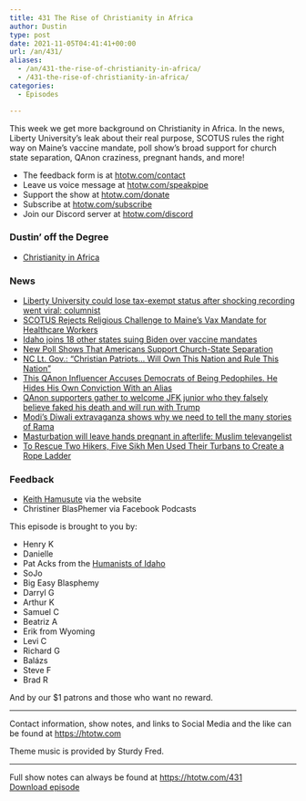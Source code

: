 ```yaml
---
title: 431 The Rise of Christianity in Africa
author: Dustin
type: post
date: 2021-11-05T04:41:41+00:00
url: /an/431/
aliases: 
  - /an/431-the-rise-of-christianity-in-africa/
  - /431-the-rise-of-christianity-in-africa/
categories:
  - Episodes

---
```

<div id="buzzsprout-player-10552678"></div><script src="https://www.buzzsprout.com/1983601/10552678-431-the-rise-of-christianity-in-africa.js?container_id=buzzsprout-player-10552678&player=small" type="text/javascript" charset="utf-8"></script>

This week we get more background on Christianity in Africa. In the news, Liberty University’s leak about their real purpose, SCOTUS rules the right way on Maine’s vaccine mandate, poll show’s broad support for church state separation, QAnon craziness, pregnant hands, and more!

<!--more-->

  * The feedback form is at [htotw.com/contact][1]
  * Leave us voice message at [htotw.com/speakpipe][2]
  * Support the show at [htotw.com/donate][3]
  * Subscribe at [htotw.com/subscribe][4]
  * Join our Discord server at [htotw.com/discord][5]

### Dustin&#8217; off the Degree

  * [Christianity in Africa][6]

### News

  * [Liberty University could lose tax-exempt status after shocking recording went viral: columnist][7]
  * [SCOTUS Rejects Religious Challenge to Maine’s Vax Mandate for Healthcare Workers][8]
  * [Idaho joins 18 other states suing Biden over vaccine mandates][9]
  * [New Poll Shows That Americans Support Church-State Separation][10]
  * [NC Lt. Gov.: “Christian Patriots… Will Own This Nation and Rule This Nation”][11]
  * [This QAnon Influencer Accuses Democrats of Being Pedophiles. He Hides His Own Conviction With an Alias][12]
  * [QAnon supporters gather to welcome JFK junior who they falsely believe faked his death and will run with Trump][13]
  * [Modi’s Diwali extravaganza shows why we need to tell the many stories of Rama][14]
  * [Masturbation will leave hands pregnant in afterlife: Muslim televangelist][15]
  * [To Rescue Two Hikers, Five Sikh Men Used Their Turbans to Create a Rope Ladder][16]

### Feedback

  * [Keith Hamusute][17] via the website
  * Christiner BlasPhemer via Facebook Podcasts

This episode is brought to you by:

  * Henry K
  * Danielle
  * Pat Acks from the [Humanists of Idaho][18]
  * SoJo
  * Big Easy Blasphemy
  * Darryl G
  * Arthur K
  * Samuel C
  * Beatriz A
  * Erik from Wyoming
  * Levi C
  * Richard G
  * Balázs
  * Steve F
  * Brad R

And by our $1 patrons and those who want no reward.

* * *

Contact information, show notes, and links to Social Media and the like can be found at <https://htotw.com>

Theme music is provided by Sturdy Fred.

* * *

Full show notes can always be found at <https://htotw.com/431>  
[Download episode][19]

 [1]: https://htotw.com/contact
 [2]: https://htotw.com/speakpike
 [3]: https://htotw.com/donate
 [4]: https://htotw.com/subscribe
 [5]: https://htotw.com/discord
 [6]: https://en.wikipedia.org/wiki/Christianity_in_Africa
 [7]: https://www.rawstory.com/liberty-university-tax-status/
 [8]: https://friendlyatheist.patheos.com/2021/10/30/scotus-rejects-religious-challenge-to-maines-vax-mandate-for-healthcare-workers/
 [9]: https://www.idahopress.com/eyeonboise/idaho-joins-18-other-states-suing-biden-over-vaccine-mandates/article_6cbcc3ff-2014-57b8-be52-5bc97544ee90.html
 [10]: https://www.au.org/blogs/pew-poll-churchstate
 [11]: https://friendlyatheist.patheos.com/2021/10/31/nc-lt-gov-christian-patriots-will-own-this-nation-and-rule-this-nation/
 [12]: https://www.rightwingwatch.org/post/this-qanon-influencer-accuses-democrats-of-being-pedophiles-he-hides-his-own-conviction-with-an-alias/
 [13]: https://www.independent.co.uk/news/qanon-jfk-junior-trump-2024-b1949713.html
 [14]: https://religionnews.com/2021/11/02/modis-diwali-extravaganza-shows-why-we-need-to-tell-the-many-stories-of-rama/
 [15]: https://tribune.com.pk/story/892594/masturbation-will-leave-hands-pregnant-in-afterlife-muslim-televangelist
 [16]: https://friendlyatheist.patheos.com/2021/10/28/to-rescue-two-hikers-five-sikh-men-used-their-turbans-to-create-a-rope-ladder/
 [17]: http://khhamusute.blogspot.com/
 [18]: https://www.humanistsofidaho.org/
 [19]: https://dts.podtrac.com/redirect.mp3/cdn.nomads.studio/file/nsp-media/atheist_nomads_431.mp3